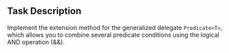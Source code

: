 ## Task Description ##

Implement the extension method for the generalized delegate `Predicate<T>`, which allows you to combine several predicate conditions using the logical AND operation (&&).

